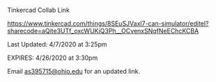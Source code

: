Tinkercad Collab Link

https://www.tinkercad.com/things/8SEuSJVaxl7-can-simulator/editel?sharecode=aQite3UTf_oxcWUKiQ3Ph__OCvenxSNqfNeEChcKCBA

Last Updated: 4/7/2020 at 3:25pm

EXPIRES: 4/26/2020 at 3:30pm

Email as395715@ohio.edu for an updated link.
